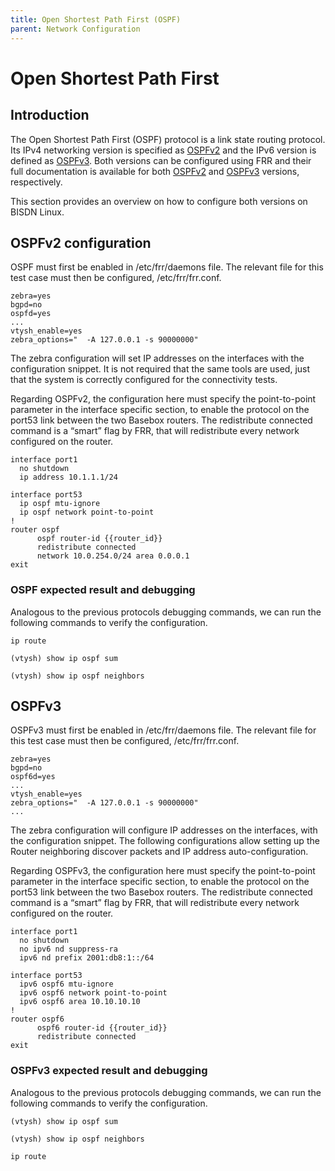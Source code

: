 ```yaml
---
title: Open Shortest Path First (OSPF)
parent: Network Configuration
---
```


# Open Shortest Path First

## Introduction

The Open Shortest Path First (OSPF) protocol is a link state routing protocol.
Its IPv4 networking version is specified as
[OSPFv2](https://tools.ietf.org/html/rfc2328) and the IPv6 version is defined
as [OSPFv3](https://tools.ietf.org/html/rfc5340).
Both versions can be configured using FRR and their full documentation is
available for both [OSPFv2](http://docs.frrouting.org/en/latest/ospfd.html) and
[OSPFv3](http://docs.frrouting.org/en/latest/ospf6d.html) versions,
respectively.

This section provides an overview on how to configure both versions on BISDN
Linux.

## OSPFv2 configuration

OSPF must first be enabled in /etc/frr/daemons file. The relevant file for this
test case must then be configured, /etc/frr/frr.conf.

```
zebra=yes
bgpd=no
ospfd=yes
...
vtysh_enable=yes
zebra_options="  -A 127.0.0.1 -s 90000000"
```

The zebra configuration will set IP addresses on the interfaces with the
configuration snippet. It is not required that the same tools are used, just
that the system is correctly configured for the connectivity tests.

Regarding OSPFv2, the configuration here must specify the point-to-point
parameter in the interface specific section, to enable the protocol on the
port53 link between the two Basebox routers.
The redistribute connected command is a “smart” flag by FRR, that will
redistribute every network configured on the router.

```
interface port1
  no shutdown
  ip address 10.1.1.1/24

interface port53
  ip ospf mtu-ignore
  ip ospf network point-to-point
!
router ospf
      ospf router-id {{router_id}}
      redistribute connected
      network 10.0.254.0/24 area 0.0.0.1
exit
```

### OSPF expected result and debugging

Analogous to the previous protocols debugging commands, we can run the
following commands to verify the configuration.

```
ip route

(vtysh) show ip ospf sum

(vtysh) show ip ospf neighbors
```

## OSPFv3

OSPFv3 must first be enabled in /etc/frr/daemons file. The relevant file for
this test case must then be configured, /etc/frr/frr.conf.

```
zebra=yes
bgpd=no
ospf6d=yes
...
vtysh_enable=yes
zebra_options="  -A 127.0.0.1 -s 90000000"
...
```

The zebra configuration will configure IP addresses on the interfaces, with the
configuration snippet. The following configurations allow setting up the Router
neighboring discover packets and IP address auto-configuration.

Regarding OSPFv3, the configuration here must specify the point-to-point
parameter in the interface specific section, to enable the protocol on the
port53 link between the two Basebox routers.
The redistribute connected command is a “smart” flag by FRR, that will
redistribute every network configured on the router.

```
interface port1
  no shutdown
  no ipv6 nd suppress-ra
  ipv6 nd prefix 2001:db8:1::/64

interface port53
  ipv6 ospf6 mtu-ignore
  ipv6 ospf6 network point-to-point
  ipv6 ospf6 area 10.10.10.10
!
router ospf6
      ospf6 router-id {{router_id}}
      redistribute connected
exit
```

### OSPFv3 expected result and debugging

Analogous to the previous protocols debugging commands, we can run the
following commands to verify the configuration.

```
(vtysh) show ip ospf sum

(vtysh) show ip ospf neighbors

ip route
```
